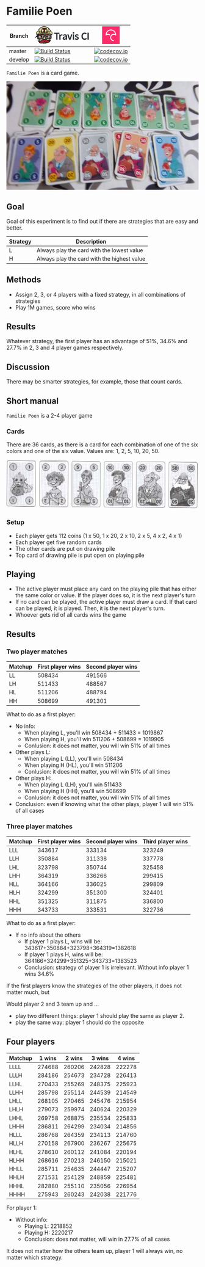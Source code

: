 # Familie Poen

Branch|[![Travis CI logo](TravisCI.png)](https://travis-ci.org)|[![Codecov logo](Codecov.png)](https://www.codecov.io)
---|---|---
master|[![Build Status](https://travis-ci.org/richelbilderbeek/familie_poen.svg?branch=master)](https://travis-ci.org/richelbilderbeek/familie_poen) | [![codecov.io](https://codecov.io/github/richelbilderbeek/familie_poen/coverage.svg?branch=master)](https://codecov.io/github/richelbilderbeek/familie_poen?branch=master)
develop|[![Build Status](https://travis-ci.org/richelbilderbeek/familie_poen.svg?branch=develop)](https://travis-ci.org/richelbilderbeek/familie_poen) | [![codecov.io](https://codecov.io/github/richelbilderbeek/familie_poen/coverage.svg?branch=develop)](https://codecov.io/github/richelbilderbeek/familie_poen?branch=develop)

`Familie Poen` is a card game.

![Cards](Cards.jpg)

## Goal

Goal of this experiment is to find out if there are strategies
that are easy and better.

Strategy|Description
---|---
L|Always play the card with the lowest value
H|Always play the card with the highest value

## Methods

  * Assign 2, 3, or 4 players with a fixed strategy, in all combinations
    of strategies
  * Play 1M games, score who wins

## Results

Whatever strategy, the first player has an advantage of
51%, 34.6% and 27.7% in 2, 3 and 4 player games respectively.

## Discussion

There may be smarter strategies, for example, those that
count cards.

## Short manual

`Familie Poen` is a 2-4 player game

### Cards

There are 36 cards, as there is a card for
each combination of one of the six colors and one of the six value.
Values are: 1, 2, 5, 10, 20, 50.

![Cards](Cards.png)

### Setup

 * Each player gets 112 coins (1 x 50, 1 x 20, 2 x 10, 2 x 5, 4 x 2, 4 x 1)
 * Each player get five random cards
 * The other cards are put on drawing pile
 * Top card of drawing pile is put open on playing pile

## Playing

 * The active player must place any card on the playing
   pile that has either the same color or value. If
   the player does so, it is the next player's turn
 * If no card can be played, the active player must draw a card.
   If that card can be played, it is played. Then, it is
   the next player's turn.
 * Whoever gets rid of all cards wins the game

## Results

### Two player matches

Matchup|First player wins|Second player wins
---|---|---
LL|508434|491566
LH|511433|488567
HL|511206|488794
HH|508699|491301

What to do as a first player:

 * No info: 
    * When playing L, you'll win 508434 + 511433 = 1019867
    * When playing H, you'll win 511206 + 508699 = 1019905
    * Conlusion: it does not matter, you will win 51% of all times
 * Other plays L:
    * When playing L (LL), you'll win 508434 
    * When playing H (HL), you'll win 511206   
    * Conlusion: it does not matter, you will win 51% of all times
 * Other plays H:
    * When playing L (LH), you'll win 511433 
    * When playing H (HH), you'll win 508699    
    * Conlusion: it does not matter, you will win 51% of all times
 * Conclusion: even if knowing what the other plays, player
   1 will win 51% of all cases

### Three player matches

Matchup|First player wins|Second player wins|Third player wins
---|---|---|---
LLL|343617|333134|323249
LLH|350884|311338|337778
LHL|323798|350744|325458
LHH|364319|336266|299415
HLL|364166|336025|299809
HLH|324299|351300|324401
HHL|351325|311875|336800
HHH|343733|333531|322736

What to do as a first player:
  * If no info about the others
    * If player 1 plays L, wins will be: 343617+350884+323798+364319=1382618
    * If player 1 plays H, wins will be: 364166+324299+351325+343733=1383523
    * Conclusion: strategy of player 1 is irrelevant. Without info player 1 wins 34.6%

If the first players know the strategies of the other players,
it does not matter much, but

Would player 2 and 3 team up and ...
 
  * play two different things: player 1 should play the same as player 2.
  * play the same way: player 1 should do the opposite


## Four players

Matchup|1 wins|2 wins|3 wins|4 wins
---|---|---|---|---
LLLL|274688|260206|242828|222278
LLLH|284186|254673|234728|226413
LLHL|270433|255269|248375|225923
LLHH|285798|255114|244539|214549
LHLL|268105|270465|245476|215954
LHLH|279073|259974|240624|220329
LHHL|269758|268875|235534|225833
LHHH|286811|264299|234034|214856
HLLL|286768|264359|234113|214760
HLLH|270158|267900|236267|225675
HLHL|278610|260112|241084|220194
HLHH|268616|270213|246150|215021
HHLL|285711|254635|244447|215207
HHLH|271531|254129|248859|225481
HHHL|282880|255110|235056|226954
HHHH|275943|260243|242038|221776

For player 1:
  * Without info:
    * Playing L: 2218852
    * Playing H: 2220217
    * Conclusion: does not matter, will win in 27.7% of all cases 

It does not matter how the others team up, player 1 will always win,
no matter which strategy.



